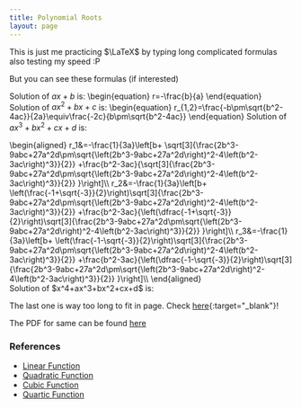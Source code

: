 ```yaml
---
title: Polynomial Roots
layout: page
---
```

This is just me practicing $\LaTeX$ by typing long complicated formulas also testing my speed :P

But you can see these formulas (if interested)

Solution of $ax+b$ is:
\begin{equation}
    r=-\frac{b}{a}
\end{equation}
Solution of $ax^2+bx+c$ is:
\begin{equation}
    r_{1,2}=\frac{-b\pm\sqrt{b^2-4ac}}{2a}\equiv\frac{-2c}{b\pm\sqrt{b^2-4ac}}
\end{equation}
Solution of $ax^3+bx^2+cx+d$ is:
<div id="small_math">
\begin{aligned}
    r_1&=-\frac{1}{3a}\left[b+
    \sqrt[3]{\frac{2b^3-9abc+27a^2d\pm\sqrt{\left(2b^3-9abc+27a^2d\right)^2-4\left(b^2-3ac\right)^3}}{2}}
    +\frac{b^2-3ac}{\sqrt[3]{\frac{2b^3-9abc+27a^2d\pm\sqrt{\left(2b^3-9abc+27a^2d\right)^2-4\left(b^2-3ac\right)^3}}{2}}
    }\right]\\
    r_2&=-\frac{1}{3a}\left[b+
    \left(\frac{-1+\sqrt{-3}}{2}\right)\sqrt[3]{\frac{2b^3-9abc+27a^2d\pm\sqrt{\left(2b^3-9abc+27a^2d\right)^2-4\left(b^2-3ac\right)^3}}{2}}
    +\frac{b^2-3ac}{\left(\dfrac{-1+\sqrt{-3}}{2}\right)\sqrt[3]{\frac{2b^3-9abc+27a^2d\pm\sqrt{\left(2b^3-9abc+27a^2d\right)^2-4\left(b^2-3ac\right)^3}}{2}}
    }\right]\\
    r_3&=-\frac{1}{3a}\left[b+
    \left(\frac{-1-\sqrt{-3}}{2}\right)\sqrt[3]{\frac{2b^3-9abc+27a^2d\pm\sqrt{\left(2b^3-9abc+27a^2d\right)^2-4\left(b^2-3ac\right)^3}}{2}}
    +\frac{b^2-3ac}{\left(\dfrac{-1-\sqrt{-3}}{2}\right)\sqrt[3]{\frac{2b^3-9abc+27a^2d\pm\sqrt{\left(2b^3-9abc+27a^2d\right)^2-4\left(b^2-3ac\right)^3}}{2}}
    }\right]\\
\end{aligned}
</div>
Solution of $x^4+ax^3+bx^2+cx+d$ is:

The last one is way too long to fit in page. Check [here](quartic){:target="_blank"}!

The PDF for same can be found [here](https://paramrathour.github.io/Random-Stuff/Polynomial%20Roots/Polynomial%20Roots.pdf)

### References

+ [Linear Function](https://en.wikipedia.org/wiki/Linear_function)
+ [Quadratic Function](https://en.wikipedia.org/wiki/Quadratic_function)
+ [Cubic Function](https://en.wikipedia.org/wiki/Cubic_function)
+ [Quartic Function](https://en.wikipedia.org/wiki/Quartic_function)